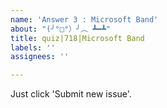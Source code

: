 ```yaml
---
name: 'Answer 3 : Microsoft Band'
about: "(╯°□°）╯︵ ┻━┻"
title: quiz|718|Microsoft Band
labels: ''
assignees: ''

---
```


Just click 'Submit new issue'.

